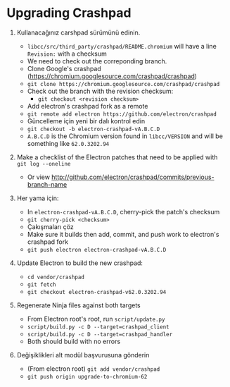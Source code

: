 # Upgrading Crashpad

1. Kullanacağınız carshpad sürümünü edinin.
    
    - `libcc/src/third_party/crashpad/README.chromium` will have a line `Revision:` with a checksum
    - We need to check out the correponding branch.
    - Clone Google's crashpad (https://chromium.googlesource.com/crashpad/crashpad)
    - `git clone https://chromium.googlesource.com/crashpad/crashpad`
    - Check out the branch with the revision checksum: 
        - `git checkout <revision checksum>`
    - Add electron's crashpad fork as a remote
    - `git remote add electron https://github.com/electron/crashpad`
    - Güncelleme için yeni bir dalı kontrol edin
    - `git checkout -b electron-crashpad-vA.B.C.D`
    - `A.B.C.D` is the Chromium version found in `libcc/VERSION` and will be something like `62.0.3202.94`

2. Make a checklist of the Electron patches that need to be applied with `git log --oneline`
    
    - Or view http://github.com/electron/crashpad/commits/previous-branch-name

3. Her yama için:
    
    - In `electron-crashpad-vA.B.C.D`, cherry-pick the patch's checksum 
    - `git cherry-pick <checksum>`
    - Çakışmaları çöz
    - Make sure it builds then add, commit, and push work to electron's crashpad fork
    - `git push electron electron-crashpad-vA.B.C.D`

4. Update Electron to build the new crashpad:
    
    - `cd vendor/crashpad`
    - `git fetch`
    - `git checkout electron-crashpad-v62.0.3202.94`
5. Regenerate Ninja files against both targets 
    - From Electron root's root, run `script/update.py`
    - `script/build.py -c D --target=crashpad_client`
    - `script/build.py -c D --target=crashpad_handler`
    - Both should build with no errors
6. Değişiklikleri alt modül başvurusuna gönderin 
    - (From electron root) `git add vendor/crashpad`
    - `git push origin upgrade-to-chromium-62`